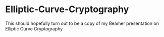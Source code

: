 # Elliptic-Curve-Cryptography
This should hopefully turn out to be a copy of my Beamer presentation on Elliptic Curve Cryptography
